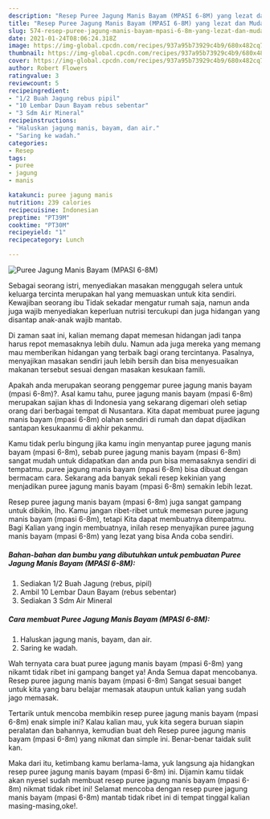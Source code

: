 ```yaml
---
description: "Resep Puree Jagung Manis Bayam (MPASI 6-8M) yang lezat dan Mudah Dibuat"
title: "Resep Puree Jagung Manis Bayam (MPASI 6-8M) yang lezat dan Mudah Dibuat"
slug: 574-resep-puree-jagung-manis-bayam-mpasi-6-8m-yang-lezat-dan-mudah-dibuat
date: 2021-01-24T08:06:24.318Z
image: https://img-global.cpcdn.com/recipes/937a95b73929c4b9/680x482cq70/puree-jagung-manis-bayam-mpasi-6-8m-foto-resep-utama.jpg
thumbnail: https://img-global.cpcdn.com/recipes/937a95b73929c4b9/680x482cq70/puree-jagung-manis-bayam-mpasi-6-8m-foto-resep-utama.jpg
cover: https://img-global.cpcdn.com/recipes/937a95b73929c4b9/680x482cq70/puree-jagung-manis-bayam-mpasi-6-8m-foto-resep-utama.jpg
author: Robert Flowers
ratingvalue: 3
reviewcount: 5
recipeingredient:
- "1/2 Buah Jagung rebus pipil"
- "10 Lembar Daun Bayam rebus sebentar"
- "3 Sdm Air Mineral"
recipeinstructions:
- "Haluskan jagung manis, bayam, dan air."
- "Saring ke wadah."
categories:
- Resep
tags:
- puree
- jagung
- manis

katakunci: puree jagung manis 
nutrition: 239 calories
recipecuisine: Indonesian
preptime: "PT39M"
cooktime: "PT30M"
recipeyield: "1"
recipecategory: Lunch

---
```



![Puree Jagung Manis Bayam (MPASI 6-8M)](https://img-global.cpcdn.com/recipes/937a95b73929c4b9/680x482cq70/puree-jagung-manis-bayam-mpasi-6-8m-foto-resep-utama.jpg)

Sebagai seorang istri, menyediakan masakan menggugah selera untuk keluarga tercinta merupakan hal yang memuaskan untuk kita sendiri. Kewajiban seorang ibu Tidak sekadar mengatur rumah saja, namun anda juga wajib menyediakan keperluan nutrisi tercukupi dan juga hidangan yang disantap anak-anak wajib mantab.

Di zaman  saat ini, kalian memang dapat memesan hidangan jadi tanpa harus repot memasaknya lebih dulu. Namun ada juga mereka yang memang mau memberikan hidangan yang terbaik bagi orang tercintanya. Pasalnya, menyajikan masakan sendiri jauh lebih bersih dan bisa menyesuaikan makanan tersebut sesuai dengan masakan kesukaan famili. 



Apakah anda merupakan seorang penggemar puree jagung manis bayam (mpasi 6-8m)?. Asal kamu tahu, puree jagung manis bayam (mpasi 6-8m) merupakan sajian khas di Indonesia yang sekarang digemari oleh setiap orang dari berbagai tempat di Nusantara. Kita dapat membuat puree jagung manis bayam (mpasi 6-8m) olahan sendiri di rumah dan dapat dijadikan santapan kesukaanmu di akhir pekanmu.

Kamu tidak perlu bingung jika kamu ingin menyantap puree jagung manis bayam (mpasi 6-8m), sebab puree jagung manis bayam (mpasi 6-8m) sangat mudah untuk didapatkan dan anda pun bisa memasaknya sendiri di tempatmu. puree jagung manis bayam (mpasi 6-8m) bisa dibuat dengan bermacam cara. Sekarang ada banyak sekali resep kekinian yang menjadikan puree jagung manis bayam (mpasi 6-8m) semakin lebih lezat.

Resep puree jagung manis bayam (mpasi 6-8m) juga sangat gampang untuk dibikin, lho. Kamu jangan ribet-ribet untuk memesan puree jagung manis bayam (mpasi 6-8m), tetapi Kita dapat membuatnya ditempatmu. Bagi Kalian yang ingin membuatnya, inilah resep menyajikan puree jagung manis bayam (mpasi 6-8m) yang lezat yang bisa Anda coba sendiri.

<!--inarticleads1-->

##### Bahan-bahan dan bumbu yang dibutuhkan untuk pembuatan Puree Jagung Manis Bayam (MPASI 6-8M):

1. Sediakan 1/2 Buah Jagung (rebus, pipil)
1. Ambil 10 Lembar Daun Bayam (rebus sebentar)
1. Sediakan 3 Sdm Air Mineral




<!--inarticleads2-->

##### Cara membuat Puree Jagung Manis Bayam (MPASI 6-8M):

1. Haluskan jagung manis, bayam, dan air.
1. Saring ke wadah.




Wah ternyata cara buat puree jagung manis bayam (mpasi 6-8m) yang nikamt tidak ribet ini gampang banget ya! Anda Semua dapat mencobanya. Resep puree jagung manis bayam (mpasi 6-8m) Sangat sesuai banget untuk kita yang baru belajar memasak ataupun untuk kalian yang sudah jago memasak.

Tertarik untuk mencoba membikin resep puree jagung manis bayam (mpasi 6-8m) enak simple ini? Kalau kalian mau, yuk kita segera buruan siapin peralatan dan bahannya, kemudian buat deh Resep puree jagung manis bayam (mpasi 6-8m) yang nikmat dan simple ini. Benar-benar taidak sulit kan. 

Maka dari itu, ketimbang kamu berlama-lama, yuk langsung aja hidangkan resep puree jagung manis bayam (mpasi 6-8m) ini. Dijamin kamu tiidak akan nyesel sudah membuat resep puree jagung manis bayam (mpasi 6-8m) nikmat tidak ribet ini! Selamat mencoba dengan resep puree jagung manis bayam (mpasi 6-8m) mantab tidak ribet ini di tempat tinggal kalian masing-masing,oke!.

